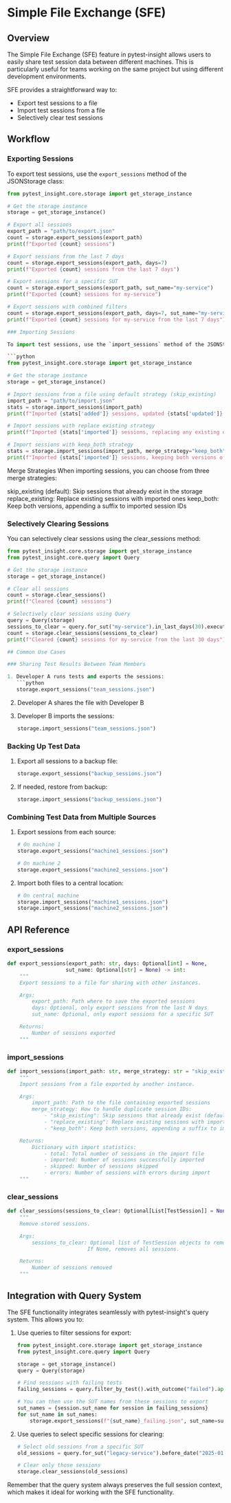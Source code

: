 # Simple File Exchange (SFE)

## Overview

The Simple File Exchange (SFE) feature in pytest-insight allows users to easily share test session data between different machines. This is particularly useful for teams working on the same project but using different development environments.

SFE provides a straightforward way to:
- Export test sessions to a file
- Import test sessions from a file
- Selectively clear test sessions

## Workflow

### Exporting Sessions

To export test sessions, use the `export_sessions` method of the JSONStorage class:

```python
from pytest_insight.core.storage import get_storage_instance

# Get the storage instance
storage = get_storage_instance()

# Export all sessions
export_path = "path/to/export.json"
count = storage.export_sessions(export_path)
print(f"Exported {count} sessions")

# Export sessions from the last 7 days
count = storage.export_sessions(export_path, days=7)
print(f"Exported {count} sessions from the last 7 days")

# Export sessions for a specific SUT
count = storage.export_sessions(export_path, sut_name="my-service")
print(f"Exported {count} sessions for my-service")

# Export sessions with combined filters
count = storage.export_sessions(export_path, days=7, sut_name="my-service")
print(f"Exported {count} sessions for my-service from the last 7 days")

### Importing Sessions

To import test sessions, use the `import_sessions` method of the JSONStorage class:

```python
from pytest_insight.core.storage import get_storage_instance

# Get the storage instance
storage = get_storage_instance()

# Import sessions from a file using default strategy (skip_existing)
import_path = "path/to/import.json"
stats = storage.import_sessions(import_path)
print(f"Imported {stats['added']} sessions, updated {stats['updated']} sessions, skipped {stats['skipped']} sessions")

# Import sessions with replace existing strategy
print(f"Imported {stats['imported']} sessions, replacing any existing ones")

# Import sessions with keep_both strategy
stats = storage.import_sessions(import_path, merge_strategy="keep_both")
print(f"Imported {stats['imported']} sessions, keeping both versions of duplicates")
```

Merge Strategies
When importing sessions, you can choose from three merge strategies:

skip_existing (default): Skip sessions that already exist in the storage
replace_existing: Replace existing sessions with imported ones
keep_both: Keep both versions, appending a suffix to imported session IDs

### Selectively Clearing Sessions

You can selectively clear sessions using the clear_sessions method:

```python
from pytest_insight.core.storage import get_storage_instance
from pytest_insight.core.query import Query

# Get the storage instance
storage = get_storage_instance()

# Clear all sessions
count = storage.clear_sessions()
print(f"Cleared {count} sessions")

# Selectively clear sessions using Query
query = Query(storage)
sessions_to_clear = query.for_sut("my-service").in_last_days(30).execute()
count = storage.clear_sessions(sessions_to_clear)
print(f"Cleared {count} sessions for my-service from the last 30 days")

## Common Use Cases

### Sharing Test Results Between Team Members

1. Developer A runs tests and exports the sessions:
   ```python
   storage.export_sessions("team_sessions.json")
   ```

2. Developer A shares the file with Developer B

3. Developer B imports the sessions:
   ```python
   storage.import_sessions("team_sessions.json")
   ```

### Backing Up Test Data

1. Export all sessions to a backup file:
   ```python
   storage.export_sessions("backup_sessions.json")
   ```

2. If needed, restore from backup:
   ```python
   storage.import_sessions("backup_sessions.json")
   ```

### Combining Test Data from Multiple Sources

1. Export sessions from each source:
   ```python
   # On machine 1
   storage.export_sessions("machine1_sessions.json")

   # On machine 2
   storage.export_sessions("machine2_sessions.json")
   ```

2. Import both files to a central location:
   ```python
   # On central machine
   storage.import_sessions("machine1_sessions.json")
   storage.import_sessions("machine2_sessions.json")
   ```

## API Reference

### export_sessions

```python
def export_sessions(export_path: str, days: Optional[int] = None,
                   sut_name: Optional[str] = None) -> int:
    """
    Export sessions to a file for sharing with other instances.

    Args:
        export_path: Path where to save the exported sessions
        days: Optional, only export sessions from the last N days
        sut_name: Optional, only export sessions for a specific SUT

    Returns:
        Number of sessions exported
    """
```

### import_sessions

```python
def import_sessions(import_path: str, merge_strategy: str = "skip_existing") -> Dict[str, int]:
    """
    Import sessions from a file exported by another instance.

    Args:
        import_path: Path to the file containing exported sessions
        merge_strategy: How to handle duplicate session IDs:
            - "skip_existing": Skip sessions that already exist (default)
            - "replace_existing": Replace existing sessions with imported ones
            - "keep_both": Keep both versions, appending a suffix to imported IDs

    Returns:
        Dictionary with import statistics:
            - total: Total number of sessions in the import file
            - imported: Number of sessions successfully imported
            - skipped: Number of sessions skipped
            - errors: Number of sessions with errors during import
    """
```

### clear_sessions

```python
def clear_sessions(sessions_to_clear: Optional[List[TestSession]] = None) -> int:
    """
    Remove stored sessions.

    Args:
        sessions_to_clear: Optional list of TestSession objects to remove.
                          If None, removes all sessions.

    Returns:
        Number of sessions removed
    """
```

## Integration with Query System

The SFE functionality integrates seamlessly with pytest-insight's query system. This allows you to:

1. Use queries to filter sessions for export:
   ```python
   from pytest_insight.core.storage import get_storage_instance
   from pytest_insight.core.query import Query

   storage = get_storage_instance()
   query = Query(storage)

   # Find sessions with failing tests
   failing_sessions = query.filter_by_test().with_outcome("failed").apply().execute()

   # You can then use the SUT names from these sessions to export
   sut_names = {session.sut_name for session in failing_sessions}
   for sut_name in sut_names:
       storage.export_sessions(f"{sut_name}_failing.json", sut_name=sut_name)
   ```

2. Use queries to select specific sessions for clearing:
   ```python
   # Select old sessions from a specific SUT
   old_sessions = query.for_sut("legacy-service").before_date("2025-01-01").execute()

   # Clear only those sessions
   storage.clear_sessions(old_sessions)
   ```

Remember that the query system always preserves the full session context, which makes it ideal for working with the SFE functionality.
